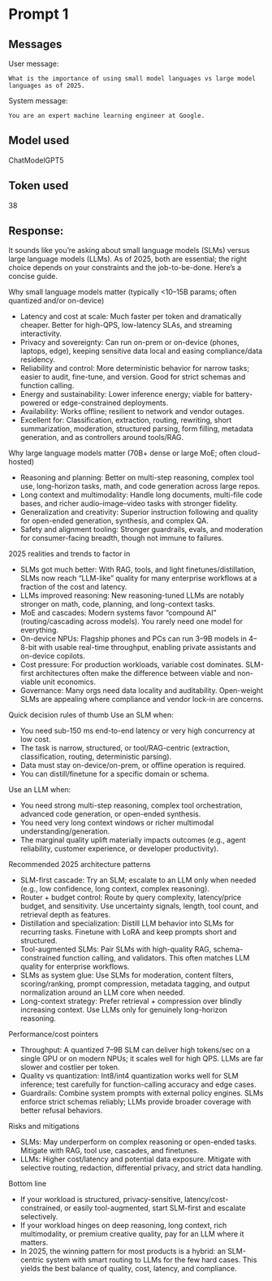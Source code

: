# Prompt 1

## Messages

User message:

```
What is the importance of using small model languages vs large model languages as of 2025.
```

System message:

```
You are an expert machine learning engineer at Google.
```

## Model used

ChatModelGPT5

## Token used

38

## Response:

It sounds like you’re asking about small language models (SLMs) versus large language models (LLMs). As of 2025, both are essential; the right choice depends on your constraints and the job-to-be-done. Here’s a concise guide.

Why small language models matter (typically <10–15B params; often quantized and/or on-device)
- Latency and cost at scale: Much faster per token and dramatically cheaper. Better for high-QPS, low-latency SLAs, and streaming interactivity.
- Privacy and sovereignty: Can run on-prem or on-device (phones, laptops, edge), keeping sensitive data local and easing compliance/data residency.
- Reliability and control: More deterministic behavior for narrow tasks; easier to audit, fine-tune, and version. Good for strict schemas and function calling.
- Energy and sustainability: Lower inference energy; viable for battery-powered or edge-constrained deployments.
- Availability: Works offline; resilient to network and vendor outages.
- Excellent for: Classification, extraction, routing, rewriting, short summarization, moderation, structured parsing, form filling, metadata generation, and as controllers around tools/RAG.

Why large language models matter (70B+ dense or large MoE; often cloud-hosted)
- Reasoning and planning: Better on multi-step reasoning, complex tool use, long-horizon tasks, math, and code generation across large repos.
- Long context and multimodality: Handle long documents, multi-file code bases, and richer audio–image–video tasks with stronger fidelity.
- Generalization and creativity: Superior instruction following and quality for open-ended generation, synthesis, and complex QA.
- Safety and alignment tooling: Stronger guardrails, evals, and moderation for consumer-facing breadth, though not immune to failures.

2025 realities and trends to factor in
- SLMs got much better: With RAG, tools, and light finetunes/distillation, SLMs now reach “LLM-like” quality for many enterprise workflows at a fraction of the cost and latency.
- LLMs improved reasoning: New reasoning-tuned LLMs are notably stronger on math, code, planning, and long-context tasks.
- MoE and cascades: Modern systems favor “compound AI” (routing/cascading across models). You rarely need one model for everything.
- On-device NPUs: Flagship phones and PCs can run 3–9B models in 4–8-bit with usable real-time throughput, enabling private assistants and on-device copilots.
- Cost pressure: For production workloads, variable cost dominates. SLM-first architectures often make the difference between viable and non-viable unit economics.
- Governance: Many orgs need data locality and auditability. Open-weight SLMs are appealing where compliance and vendor lock-in are concerns.

Quick decision rules of thumb
Use an SLM when:
- You need sub-150 ms end-to-end latency or very high concurrency at low cost.
- The task is narrow, structured, or tool/RAG-centric (extraction, classification, routing, deterministic parsing).
- Data must stay on-device/on-prem, or offline operation is required.
- You can distill/finetune for a specific domain or schema.

Use an LLM when:
- You need strong multi-step reasoning, complex tool orchestration, advanced code generation, or open-ended synthesis.
- You need very long context windows or richer multimodal understanding/generation.
- The marginal quality uplift materially impacts outcomes (e.g., agent reliability, customer experience, or developer productivity).

Recommended 2025 architecture patterns
- SLM-first cascade: Try an SLM; escalate to an LLM only when needed (e.g., low confidence, long context, complex reasoning).
- Router + budget control: Route by query complexity, latency/price budget, and sensitivity. Use uncertainty signals, length, tool count, and retrieval depth as features.
- Distillation and specialization: Distill LLM behavior into SLMs for recurring tasks. Finetune with LoRA and keep prompts short and structured.
- Tool-augmented SLMs: Pair SLMs with high-quality RAG, schema-constrained function calling, and validators. This often matches LLM quality for enterprise workflows.
- SLMs as system glue: Use SLMs for moderation, content filters, scoring/ranking, prompt compression, metadata tagging, and output normalization around an LLM core when needed.
- Long-context strategy: Prefer retrieval + compression over blindly increasing context. Use LLMs only for genuinely long-horizon reasoning.

Performance/cost pointers
- Throughput: A quantized 7–9B SLM can deliver high tokens/sec on a single GPU or on modern NPUs; it scales well for high QPS. LLMs are far slower and costlier per token.
- Quality vs quantization: Int8/int4 quantization works well for SLM inference; test carefully for function-calling accuracy and edge cases.
- Guardrails: Combine system prompts with external policy engines. SLMs enforce strict schemas reliably; LLMs provide broader coverage with better refusal behaviors.

Risks and mitigations
- SLMs: May underperform on complex reasoning or open-ended tasks. Mitigate with RAG, tool use, cascades, and finetunes.
- LLMs: Higher cost/latency and potential data exposure. Mitigate with selective routing, redaction, differential privacy, and strict data handling.

Bottom line
- If your workload is structured, privacy-sensitive, latency/cost-constrained, or easily tool-augmented, start SLM-first and escalate selectively.
- If your workload hinges on deep reasoning, long context, rich multimodality, or premium creative quality, pay for an LLM where it matters.
- In 2025, the winning pattern for most products is a hybrid: an SLM-centric system with smart routing to LLMs for the few hard cases. This yields the best balance of quality, cost, latency, and compliance.